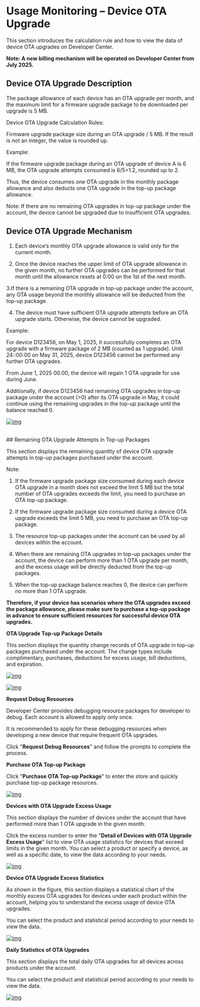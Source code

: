 # Usage Monitoring – Device OTA Upgrade

This section introduces the calculation rule and how to view the data of device OTA upgrades on Developer Center.

**Note: A new billing mechanism will be operated on Developer Center from July 2025.**

## Device OTA Upgrade Description

The package allowance of each device has an OTA upgrade per month, and the maximum limit for a firmware upgrade package to be downloaded per upgrade is 5 MB.

Device OTA Upgrade Calculation Rules:

Firmware upgrade package size during an OTA upgrade / 5 MB. If the result is not an integer, the value is rounded up.

Example:

If the firmware upgrade package during an OTA upgrade of device A is 6 MB, the OTA upgrade attempts consumed is 6/5=1.2, rounded up to 2.

Thus, the device consumes one OTA upgrade in the monthly package allowance and also deducts one OTA upgrade in the top-up package allowance.

Note: If there are no remaining OTA upgrades in top-up package under the account, the device cannot be upgraded due to insufficient OTA upgrades.

## Device OTA Upgrade Mechanism

1. Each device’s monthly OTA upgrade allowance is valid only for the current month.

2. Once the device reaches the upper limit of OTA upgrade allowance in the given month, no further OTA upgrades can be performed for that month until the allowance resets at 0:00 on the 1st of the next month.

3.If there is a remaining OTA upgrade in top-up package under the account, any OTA usage beyond the monthly allowance will be deducted from the top-up package.

4. The device must have sufficient OTA upgrade attempts before an OTA upgrade starts. Otherwise, the device cannot be upgraded.

Example:

For device D123456, on May 1, 2025, it successfully completes an OTA upgrade with a firmware package of 2 MB (counted as 1 upgrade). Until 24::00:00 on May 31, 2025, device D123456 cannot be performed any further OTA upgrades.

From June 1, 2025 00:00, the device will regain 1 OTA upgrade for use during June.

Additionally, if device D123456 had remaining OTA upgrades in top-up package under the account (>0) after its OTA upgrade in May, it could continue using the remaining upgrades in the top-up package until the balance reached 0.

<a data-fancybox title="img" href="/en/guide/license-statistics-07.jpg">![img](/en/guide/license-statistics-07.jpg)</a>

<br>
## Remaining OTA Upgrade Attempts in Top-up Packages

This section displays the remaining quantity of device OTA upgrade attempts in top-up packages purchased under the account.

Note:

1. If the firmware upgrade package size consumed during each device OTA upgrade in a month does not exceed the limit 5 MB but the total number of OTA upgrades exceeds the limit, you need to purchase an OTA top-up package.

2. If the firmware upgrade package size consumed during a device OTA upgrade exceeds the limit 5 MB, you need to purchase an OTA top-up package.

1. The resource top-up packages under the account can be used by all devices within the account.

2. When there are remaining OTA upgrades in top-up packages under the account, the device can perform more than 1 OTA upgrade per month, and the excess usage will be directly deducted from the top-up packages.

3. When the top-up package balance reaches 0, the device can perform no more than 1 OTA upgrade.

**Therefore, if your device has scenarios where the OTA upgrades exceed the package allowance, please make sure to purchase a top-up package in advance to ensure sufficient resources for successful device OTA upgrades.**

**OTA Upgrade Top-up Package Details**

This section displays the quantity change records of OTA upgrade in top-up packages purchased under the account. The change types include complimentary, purchases, deductions for excess usage, bill deductions, and expiration.

<a data-fancybox title="img" href="/en/guide/license-statistics-08.jpg">![img](/en/guide/license-statistics-08.jpg)</a>

<a data-fancybox title="img" href="/en/guide/license-statistics-09.jpg">![img](/en/guide/license-statistics-09.jpg)</a>

**Request Debug Resources**

Developer Center provides debugging resource packages for developer to debug. Each account is allowed to apply only once.

It is recommended to apply for these debugging resources when developing a new device that require frequent OTA upgrades.

Click "**Request Debug Resources**" and follow the prompts to complete the process.

**Purchase OTA Top-up Package**

Click "**Purchase OTA Top-up Package**" to enter the store and quickly purchase top-up package resources.

<a data-fancybox title="img" href="/en/guide/license-statistics-10.jpg">![img](/en/guide/license-statistics-10.jpg)</a>

**Devices with OTA Upgrade Excess Usage**

This section displays the number of devices under the account that have performed more than 1 OTA upgrade in the given month.

Click the excess number to enter the "**Detail of Devices with OTA Upgrade Excess Usage**" list to view OTA usage statistics for devices that exceed limits in the given month. You can select a product or specify a device, as well as a specific date, to view the data according to your needs.

<a data-fancybox title="img" href="/en/guide/license-statistics-11.jpg">![img](/en/guide/license-statistics-11.jpg)</a>

**Device OTA Upgrade Excess Statistics**

As shown in the figure, this section displays a statistical chart of the monthly excess OTA upgrades for devices under each product within the account, helping you to understand the excess usage of device OTA upgrades.

You can select the product and statistical period according to your needs to view the data.

<a data-fancybox title="img" href="/en/guide/license-statistics-12.jpg">![img](/en/guide/license-statistics-12.jpg)</a>

**Daily Statistics of OTA Upgrades**

This section displays the total daily OTA upgrades for all devices across products under the account.

You can select the product and statistical period according to your needs to view the data.


<a data-fancybox title="img" href="/en/guide/OTA图表2.jpg">![img](/en/guide/OTA图表2.jpg)</a>